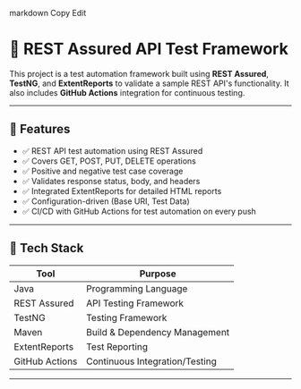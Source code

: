markdown
Copy
Edit
# 🧪 REST Assured API Test Framework

This project is a test automation framework built using **REST Assured**, **TestNG**, and **ExtentReports** to validate a sample REST API's functionality. It also includes **GitHub Actions** integration for continuous testing.

---

## 📌 Features

- ✅ REST API test automation using REST Assured
- ✅ Covers GET, POST, PUT, DELETE operations
- ✅ Positive and negative test case coverage
- ✅ Validates response status, body, and headers
- ✅ Integrated ExtentReports for detailed HTML reports
- ✅ Configuration-driven (Base URI, Test Data)
- ✅ CI/CD with GitHub Actions for test automation on every push

---

## 🔧 Tech Stack

| Tool             | Purpose                         |
|------------------|---------------------------------|
| Java             | Programming Language             |
| REST Assured     | API Testing Framework            |
| TestNG           | Testing Framework                |
| Maven            | Build & Dependency Management    |
| ExtentReports    | Test Reporting                   |
| GitHub Actions   | Continuous Integration/Testing   |

---
